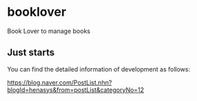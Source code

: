 # booklover
Book Lover to manage books

## Just starts

You can find the detailed information of development as follows:

https://blog.naver.com/PostList.nhn?blogId=henasys&from=postList&categoryNo=12


